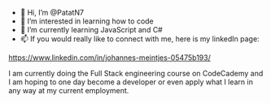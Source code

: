 - 👋 Hi, I’m @PatatN7
- 👀 I’m interested in learning how to code
- 🌱 I’m currently learning JavaScript and C#
- 📫 If you would really like to connect with me, here is my linkedIn page:

https://www.linkedin.com/in/johannes-meintjes-05475b193/

I am currently doing the Full Stack engineering course on CodeCademy and I am hoping to one day become a developer or even apply what I learn in any way at my current employment.
